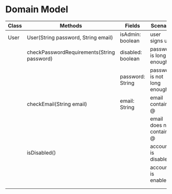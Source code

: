 # Domain Model

| Class | Methods                                    | Fields            | Scenario                    | Output                    |
|-------|--------------------------------------------|-------------------|-----------------------------|---------------------------|
| User  | User(String password, String email)        | isAdmin: boolean  | user signs up               | void                      |
|       | checkPasswordRequirements(String password) | disabled: boolean | password is long enough     | prints information, true  |
|       |                                            | password: String  | password is not long enough | prints information, false |
|       | checkEmail(String email)                   | email: String     | email contains @            | prints information, true  |
|       |                                            |                   | email does not contain @    | prints information, false |
|       | isDisabled()                               |                   | account is disabled         | true                      |
|       |                                            |                   | account is enabled          | false                     |
|       |                                            |                   |                             |                           |
|       |                                            |                   |                             |                           |
